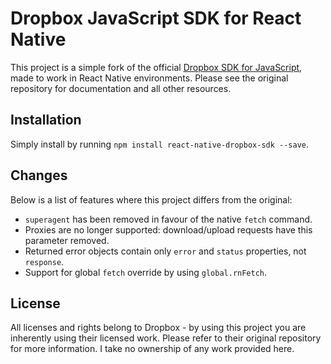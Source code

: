 # Dropbox JavaScript SDK for **React Native**

This project is a simple fork of the official [Dropbox SDK for JavaScript](https://github.com/dropbox/dropbox-sdk-js), made to work in React Native environments. Please see the original repository for documentation and all other resources.

## Installation

Simply install by running `npm install react-native-dropbox-sdk --save`.

## Changes

Below is a list of features where this project differs from the original:

 * `superagent` has been removed in favour of the native `fetch` command.
 * Proxies are no longer supported: download/upload requests have this parameter removed.
 * Returned error objects contain only `error` and `status` properties, not `response`.
 * Support for global `fetch` override by using `global.rnFetch`.

## License

All licenses and rights belong to Dropbox - by using this project you are inherently using their licensed work. Please refer to their original repository for more information. I take no ownership of any work provided here.
